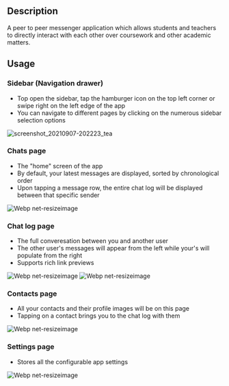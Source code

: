 ## Description
A peer to peer messenger application which allows students and teachers to directly interact with each other over coursework and other academic matters.

## Usage 
### Sidebar (Navigation drawer) 
* Top open the sidebar, tap the hamburger icon on the top left corner or swipe right on the left edge of the app 
* You can navigate to different pages by clicking on the numerous sidebar selection options 

![screenshot_20210907-202223_tea](https://user-images.githubusercontent.com/60278399/132433327-7457b111-3f39-45cb-95b0-65983313a663.jpg)

### Chats page 
* The "home" screen of the app 
* By default, your latest messages are displayed, sorted by chronological order  
* Upon tapping a message row, the entire chat log will be displayed between that specific sender

![Webp net-resizeimage](https://user-images.githubusercontent.com/60278399/132433847-ef074516-4d65-4700-8f4c-d7b6f72400f3.jpg)

### Chat log page 
* The full converesation between you and another user
* The other user's messages will appear from the left while your's will populate from the right
* Supports rich link previews 

![Webp net-resizeimage](https://user-images.githubusercontent.com/60278399/132433957-8b824bc1-9e9d-4258-89d6-40bafbbc1301.jpg)
![Webp net-resizeimage](https://user-images.githubusercontent.com/60278399/132434118-fb548b77-28e2-4361-902f-2ded01d4bfb4.jpg)

### Contacts page 
* All your contacts and their profile images will be on this page 
* Tapping on a contact brings you to the chat log with them 

![Webp net-resizeimage](https://user-images.githubusercontent.com/60278399/132434201-61917343-b6a3-4fde-92b9-32dfe0fb1c7e.jpg)

### Settings page 
* Stores all the configurable app settings

![Webp net-resizeimage](https://user-images.githubusercontent.com/60278399/132434261-0272c793-f3b3-4da7-9bcf-483606e6f716.jpg)
